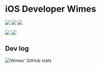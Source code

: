 # iOS Developer Wimes
<img src="https://img.shields.io/badge/Swift-FF4F00?style=flat-square&logo=Swift&logoColor=white"/></a> <img src="https://img.shields.io/badge/Javascript-F0DB4F?style=flat-square&logo=JavaScript&logoColor=323330"/></a> <img src="https://img.shields.io/badge/C%2B%2B-00599C?style=flat-square&logo=C%2B%2B&logoColor=white"/></a>

<a href="https://velog.io/@wimes"><img src="https://img.shields.io/badge/velog-20C997?style=flat-square&logo=Velog&logoColor=white&link=https://velog.io/@wimes"/></a> <a href="dev.wimes@gmail.com"><img src="https://img.shields.io/badge/Gmail-EA4335?style=flat-square&logo=Gmail&logoColor=white&link=dev.wimes@gmail.com"/></a>

## Dev log
![Wimes' GitHub stats](https://github-readme-stats.vercel.app/api?username=dev-wimes&show_icons=true&theme=radical)

